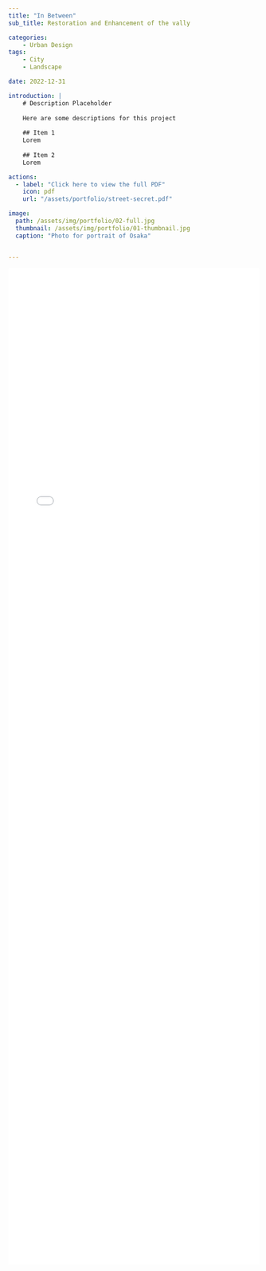 ```yaml
---
title: "In Between"
sub_title: Restoration and Enhancement of the vally

categories:
    - Urban Design
tags:
    - City
    - Landscape

date: 2022-12-31

introduction: |
    # Description Placeholder
    
    Here are some descriptions for this project
    
    ## Item 1
    Lorem
    
    ## Item 2 
    Lorem

actions:
  - label: "Click here to view the full PDF"
    icon: pdf
    url: "/assets/portfolio/street-secret.pdf"

image: 
  path: /assets/img/portfolio/02-full.jpg
  thumbnail: /assets/img/portfolio/01-thumbnail.jpg
  caption: "Photo for portrait of Osaka"


---
```


<!--more-->

<embed src="/assets/portfolio/street-secret.pdf" type="application/pdf" width="100%" style="height: auto; min-height: 50vh;" />
